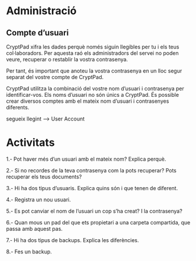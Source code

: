 # Administració

## Compte d’usuari

CryptPad xifra les dades perquè només siguin llegibles per tu i els teus col·laboradors. Per aquesta raó els administradors del servei no poden veure, recuperar o restablir la vostra contrasenya.

Per tant, és important que anoteu la vostra contrasenya en un lloc segur separat del vostre compte de CryptPad.

CryptPad utilitza la combinació del vostre nom d’usuari i contrasenya per identificar-vos. Els noms d’usuari no són únics a CryptPad. És possible crear diversos comptes amb el mateix nom d’usuari i contrasenyes diferents.

segueix llegint ⟶ User Account

# Activitats

1.- Pot haver més d’un usuari amb el mateix nom? Explica perquè.

2.- Si no recordes de la teva contrasenya com la pots recuperar? Pots recuperar els teus documents?

3.- Hi ha dos tipus d’usuaris. Explica quins són i que tenen de diferent.

4.- Registra un nou usuari.

5.- Es pot canviar el nom de l’usuari un cop s’ha creat? I la contrasenya?

6.- Quan mous un pad del que ets propietari a una carpeta compartida, que passa amb aquest pas.

7.- Hi ha dos tipus de backups. Explica les diferències.

8.- Fes un backup.
